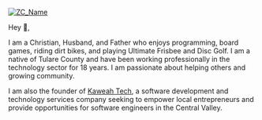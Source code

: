 [![ZC_Name](https://github.com/bayssmekanique/bayssmekanique/assets/2280384/aaef582b-084f-4434-be5b-d8c4dfa16f5b)](https://zachcardoza.com)

Hey 👋,

I am a Christian, Husband, and Father who enjoys programming, board games, riding dirt bikes, and playing Ultimate Frisbee and Disc Golf. I am a native of Tulare County and have been working professionally in the technology sector for 18 years. I am passionate about helping others and growing community.

I am also the founder of [Kaweah Tech](https://kaweahtech.com), a software development and technology services company seeking to empower local entrepreneurs and provide opportunities for software engineers in the Central Valley.
